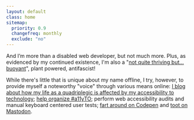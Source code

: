 ```yaml
---
layout: default
class: home
sitemap:
  priority: 0.9
  changefreq: monthly
  exclude: "no"
---
```


<p class="lede">And I’m more than a disabled web developer, but not much more. Plus, as evidenced by my continued existence, I'm also a "<a href="https://propagandhi.com/music/at-peace">not quite thriving but... buoyant</a>", plant powered, antifascist!</p>

While there's little that is unique about my name offline, I try, however, to provide myself a noteworthy "voice" through various means online: [I blog about how my life as a quadriplegic is affected by my accessibility to technology](https://abledaccess.com); [help organize #a11yTO](http://a11yto.com); perform web accessibility audits and manual keyboard centered user tests; [fart around on Codepen](https://codepen.io/johnnydaux) and <a rel="me" href="https://mastodon.social/@johnnydaux">toot on Mastodon</a>.

